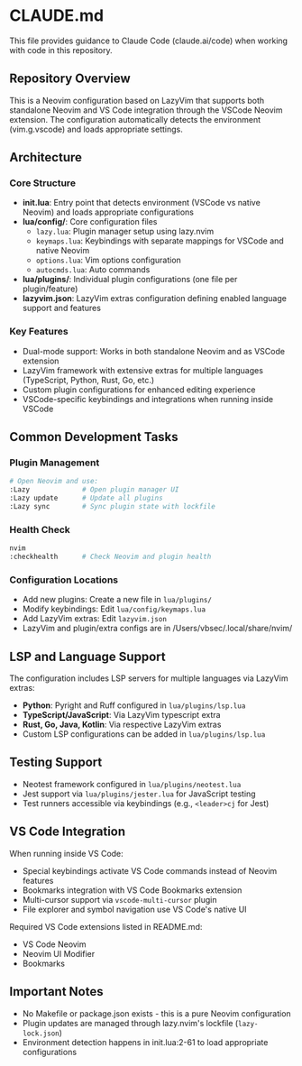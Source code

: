 # CLAUDE.md

This file provides guidance to Claude Code (claude.ai/code) when working with code in this repository.

## Repository Overview

This is a Neovim configuration based on LazyVim that supports both standalone Neovim and VS Code integration through the VSCode Neovim extension. The configuration automatically detects the environment (vim.g.vscode) and loads appropriate settings.

## Architecture

### Core Structure
- **init.lua**: Entry point that detects environment (VSCode vs native Neovim) and loads appropriate configurations
- **lua/config/**: Core configuration files
  - `lazy.lua`: Plugin manager setup using lazy.nvim
  - `keymaps.lua`: Keybindings with separate mappings for VSCode and native Neovim
  - `options.lua`: Vim options configuration
  - `autocmds.lua`: Auto commands
- **lua/plugins/**: Individual plugin configurations (one file per plugin/feature)
- **lazyvim.json**: LazyVim extras configuration defining enabled language support and features

### Key Features
- Dual-mode support: Works in both standalone Neovim and as VSCode extension
- LazyVim framework with extensive extras for multiple languages (TypeScript, Python, Rust, Go, etc.)
- Custom plugin configurations for enhanced editing experience
- VSCode-specific keybindings and integrations when running inside VSCode

## Common Development Tasks

### Plugin Management
```bash
# Open Neovim and use:
:Lazy             # Open plugin manager UI
:Lazy update      # Update all plugins
:Lazy sync        # Sync plugin state with lockfile
```

### Health Check
```bash
nvim
:checkhealth      # Check Neovim and plugin health
```

### Configuration Locations
- Add new plugins: Create a new file in `lua/plugins/`
- Modify keybindings: Edit `lua/config/keymaps.lua`
- Add LazyVim extras: Edit `lazyvim.json`
- LazyVim and plugin/extra configs are in /Users/vbsec/.local/share/nvim/

## LSP and Language Support

The configuration includes LSP servers for multiple languages via LazyVim extras:
- **Python**: Pyright and Ruff configured in `lua/plugins/lsp.lua`
- **TypeScript/JavaScript**: Via LazyVim typescript extra
- **Rust, Go, Java, Kotlin**: Via respective LazyVim extras
- Custom LSP configurations can be added in `lua/plugins/lsp.lua`

## Testing Support

- Neotest framework configured in `lua/plugins/neotest.lua`
- Jest support via `lua/plugins/jester.lua` for JavaScript testing
- Test runners accessible via keybindings (e.g., `<leader>cj` for Jest)

## VS Code Integration

When running inside VS Code:
- Special keybindings activate VS Code commands instead of Neovim features
- Bookmarks integration with VS Code Bookmarks extension
- Multi-cursor support via `vscode-multi-cursor` plugin
- File explorer and symbol navigation use VS Code's native UI

Required VS Code extensions listed in README.md:
- VS Code Neovim
- Neovim UI Modifier
- Bookmarks

## Important Notes

- No Makefile or package.json exists - this is a pure Neovim configuration
- Plugin updates are managed through lazy.nvim's lockfile (`lazy-lock.json`)
- Environment detection happens in init.lua:2-61 to load appropriate configurations
